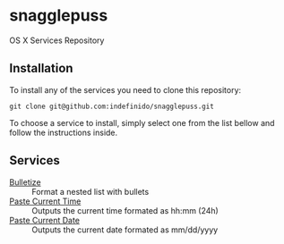 snagglepuss
===========

OS X Services Repository


Installation
------------

To install any of the services you need to clone this repository:
```
git clone git@github.com:indefinido/snagglepuss.git
```

To choose a service to install, simply select one from the list bellow and follow the instructions inside.

Services
--------

<dl>
  <dt>
    <a href="https://github.com/indefinido/snagglepuss/tree/master/bulletize">Bulletize</a>
  </dt>
  <dd>Format a nested list with bullets</dd>
  <dt>
    <a href="https://github.com/indefinido/snagglepuss/tree/master/paste-current-time">Paste Current Time</a>
  </dt>
  <dd>Outputs the current time formated as hh:mm (24h)</dd>
  <dt>
    <a href="https://github.com/indefinido/snagglepuss/tree/master/paste-current-date">Paste Current Date</a>
  </dt>
  <dd>Outputs the current date formated as mm/dd/yyyy</dd>
</dl>
